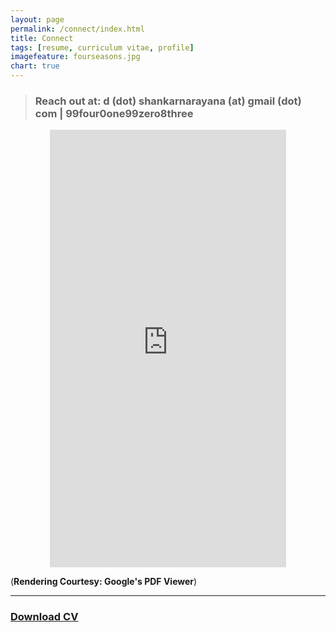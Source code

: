 ```yaml
---
layout: page
permalink: /connect/index.html
title: Connect
tags: [resume, curriculum vitae, profile]
imagefeature: fourseasons.jpg
chart: true
---
```





> ### Reach out at: d (dot) shankarnarayana (at) gmail (dot) com | 99four0one99zero8three

<iframe src="https://docs.google.com/gview?url=https://github.com/sh4nx0r/sh4nx0r.github.io/raw/master/cv.pdf&embedded=true" style="width:75%; height:700px; display:block; margin: 0 auto;" frameborder="0"></iframe>

(**Rendering Courtesy: Google's PDF Viewer**)

---

### <a href='http://sh4.in/cv.pdf' download='Shan_CV.pdf'>Download CV</a>



